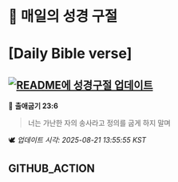 # 🙏 매일의 성경 구절
# [Daily Bible verse]
## [![README에 성경구절 업데이트](https://github.com/DONGSUKA/first_test/actions/workflows/update-readme-bible.yml/badge.svg)](https://github.com/DONGSUKA/first_test/actions/workflows/update-readme-bible.yml)
<!-- START_BIBLE_VERSE -->
📖 **출애굽기 23:6**
> 너는 가난한 자의 송사라고 정의를 굽게 하지 말며

🕊️ _업데이트 시각: 2025-08-21 13:55:55 KST_
  <!-- END_BIBLE_VERSE -->
## GITHUB_ACTION
